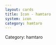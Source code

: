 ```yaml
---
layout: cards
title: Icon - hamtaro
system: icon
category: hamtaro
---
```

<div class="alert alert-secondary mb-4"><span class="i18n innerHTML-category">Category: </span><span class="i18n innerHTML-cat-hamtaro">hamtaro</span></div>
